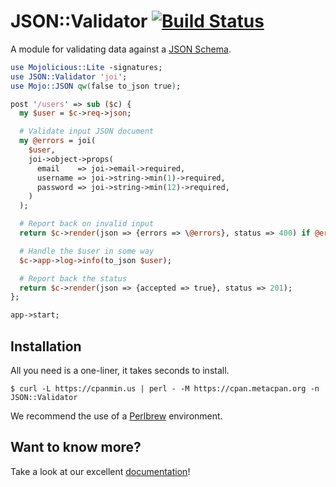
# JSON::Validator [![Build Status](https://travis-ci.com/mojolicious/json-validator.svg?branch=master)](https://travis-ci.com/mojolicious/json-validator)

  A module for validating data against a [JSON Schema](https://json-schema.org/).

```perl
use Mojolicious::Lite -signatures;
use JSON::Validator 'joi';
use Mojo::JSON qw(false to_json true);

post '/users' => sub ($c) {
  my $user = $c->req->json;

  # Validate input JSON document
  my @errors = joi(
    $user,
    joi->object->props(
      email    => joi->email->required,
      username => joi->string->min(1)->required,
      password => joi->string->min(12)->required,
    )
  );

  # Report back on invalid input
  return $c->render(json => {errors => \@errors}, status => 400) if @errors;

  # Handle the $user in some way
  $c->app->log->info(to_json $user);

  # Report back the status
  return $c->render(json => {accepted => true}, status => 201);
};

app->start;
```

## Installation

  All you need is a one-liner, it takes seconds to install.

    $ curl -L https://cpanmin.us | perl - -M https://cpan.metacpan.org -n JSON::Validator

  We recommend the use of a [Perlbrew](http://perlbrew.pl) environment.

## Want to know more?

  Take a look at our excellent
  [documentation](https://mojolicious.org/perldoc/JSON/Validator)!
